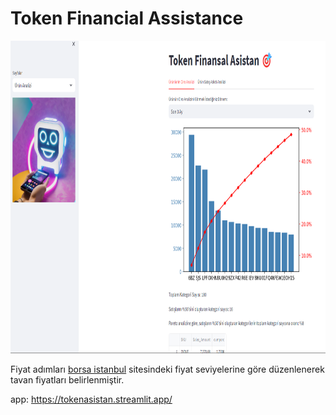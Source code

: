 # Token Financial Assistance
<img src='token_asistan.png' width='800' height='500'>

Fiyat adımları <a href="https://www.borsaistanbul.com/tr/sayfa/329">borsa istanbul</a> sitesindeki fiyat seviyelerine göre düzenlenerek tavan fiyatları belirlenmiştir.

app: https://tokenasistan.streamlit.app/
